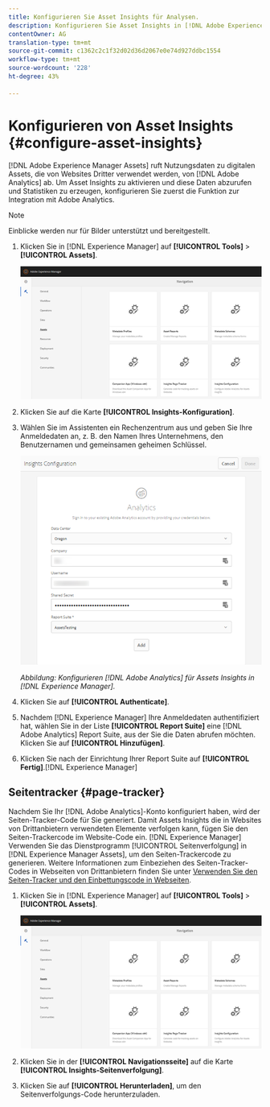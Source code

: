 ```yaml
---
title: Konfigurieren Sie Asset Insights für Analysen.
description: Konfigurieren Sie Asset Insights in [!DNL Adobe Experience Manager Assets].
contentOwner: AG
translation-type: tm+mt
source-git-commit: c1362c2c1f32d02d36d2067e0e74d927ddbc1554
workflow-type: tm+mt
source-wordcount: '228'
ht-degree: 43%

---
```



# Konfigurieren von Asset Insights {#configure-asset-insights}

[!DNL Adobe Experience Manager Assets] ruft Nutzungsdaten zu digitalen Assets, die von Websites Dritter verwendet werden, von [!DNL Adobe Analytics] ab. Um Asset Insights zu aktivieren und diese Daten abzurufen und Statistiken zu erzeugen, konfigurieren Sie zuerst die Funktion zur Integration mit Adobe Analytics.

>[!NOTE]
>
>Einblicke werden nur für Bilder unterstützt und bereitgestellt.

1. Klicken Sie in [!DNL Experience Manager] auf **[!UICONTROL Tools]** > **[!UICONTROL Assets]**.

   ![chlimage_1-72](assets/chlimage_1-210.png)

1. Klicken Sie auf die Karte **[!UICONTROL Insights-Konfiguration]**.
1. Wählen Sie im Assistenten ein Rechenzentrum aus und geben Sie Ihre Anmeldedaten an, z. B. den Namen Ihres Unternehmens, den Benutzernamen und gemeinsamen geheimen Schlüssel.

   ![Adobe Analytics für Assets Insights in Experience Manager konfigurieren](assets/insights_config2.png)

   *Abbildung: Konfigurieren  [!DNL Adobe Analytics] für Assets Insights in  [!DNL Experience Manager].*

1. Klicken Sie auf **[!UICONTROL Authenticate]**.
1. Nachdem [!DNL Experience Manager] Ihre Anmeldedaten authentifiziert hat, wählen Sie in der Liste **[!UICONTROL Report Suite]** eine [!DNL Adobe Analytics] Report Suite, aus der Sie die Daten abrufen möchten. Klicken Sie auf **[!UICONTROL Hinzufügen]**.
1. Klicken Sie nach der Einrichtung Ihrer Report Suite auf **[!UICONTROL Fertig]**.[!DNL Experience Manager]

## Seitentracker {#page-tracker}

Nachdem Sie Ihr [!DNL Adobe Analytics]-Konto konfiguriert haben, wird der Seiten-Tracker-Code für Sie generiert. Damit Assets Insights die in Websites von Drittanbietern verwendeten Elemente verfolgen kann, fügen Sie den Seiten-Trackercode im Website-Code ein. [!DNL Experience Manager] Verwenden Sie das Dienstprogramm [!UICONTROL Seitenverfolgung] in [!DNL Experience Manager Assets], um den Seiten-Trackercode zu generieren. Weitere Informationen zum Einbeziehen des Seiten-Tracker-Codes in Webseiten von Drittanbietern finden Sie unter [Verwenden Sie den Seiten-Tracker und den Einbettungscode in Webseiten](/help/assets/use-page-tracker.md).

1. Klicken Sie in [!DNL Experience Manager] auf **[!UICONTROL Tools]** > **[!UICONTROL Assets]**.

   ![chlimage_1-73](assets/chlimage_1-214.png)

1. Klicken Sie in der **[!UICONTROL Navigationsseite]** auf die Karte **[!UICONTROL Insights-Seitenverfolgung]**.
1. Klicken Sie auf **[!UICONTROL Herunterladen]**, um den Seitenverfolgungs-Code herunterzuladen.

